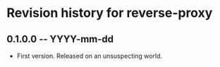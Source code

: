 # Revision history for reverse-proxy

## 0.1.0.0 -- YYYY-mm-dd

* First version. Released on an unsuspecting world.
